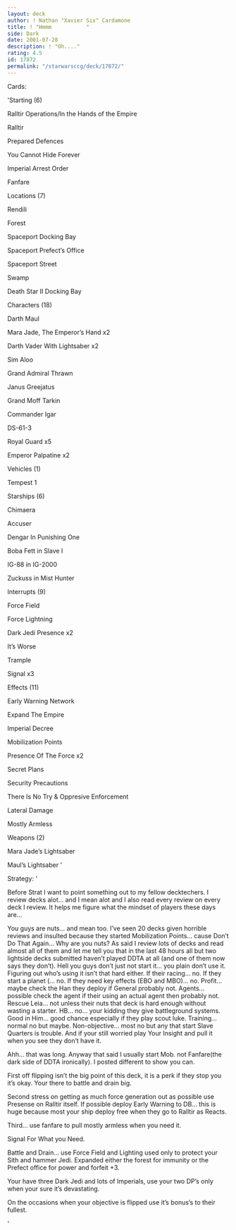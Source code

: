 ```yaml
---
layout: deck
author: ! Nathan "Xavier Six" Cardamone
title: ! "Hmmm           "
side: Dark
date: 2001-07-28
description: ! "Oh...."
rating: 4.5
id: 17872
permalink: "/starwarsccg/deck/17872/"
---
```

Cards: 

'Starting (6)


Ralltir Operations/In the Hands of the Empire

Ralltir

Prepared Defences

You Cannot Hide Forever

Imperial Arrest Order

Fanfare



Locations (7)


Rendili 

Forest 

Spaceport Docking Bay 

Spaceport Prefect’s Office 

Spaceport Street 

Swamp 

Death Star II Docking Bay 


Characters (18)

Darth Maul 

Mara Jade, The Emperor’s Hand  x2

Darth Vader With Lightsaber  x2

Sim Aloo 

Grand Admiral Thrawn 

Janus Greejatus 

Grand Moff Tarkin 

Commander Igar 

DS-61-3 

Royal Guard  x5

Emperor Palpatine  x2


Vehicles (1)

Tempest 1 


Starships (6)

Chimaera 

Accuser 

Dengar In Punishing One 

Boba Fett in Slave I 

IG-88 in IG-2000 

Zuckuss in Mist Hunter 


Interrupts (9)

Force Field 

Force Lightning 

Dark Jedi Presence x2  

It’s Worse 

Trample 

Signal x3


Effects (11)

Early Warning Network 

Expand The Empire  

Imperial Decree 

Mobilization Points 

Presence Of The Force  x2

Secret Plans 

Security Precautions 

There Is No Try & Oppresive Enforcement 

Lateral Damage 

Mostly Armless


Weapons (2)

Mara Jade’s Lightsaber 

Maul’s Lightsaber '

Strategy: '

Before Strat I want to point something out to my fellow decktechers. I review decks alot... and I mean alot and I also read every review on every deck I review. It helps me figure what the mindset of players these days are...

You guys are nuts... and mean too. I’ve seen 20 decks given horrible reviews and insulted because they started Mobilization Points... cause Don’t Do That Again... Why are you nuts? As said I review lots of decks and read almost all of them and let me tell you that in the last 48 hours all but two lightside decks submitted haven’t played DDTA at all (and one of them now says they don’t). Hell you guys don’t just not start it... you plain don’t use it. Figuring out who’s using it isn’t that hard either. If their racing... no. If they start a planet (... no. If they need key effects (EBO and MBO)... no. Profit... maybe check the Han they deploy if General probably not. Agents... possible check the agent if their using an actual agent then probably not. Rescue Leia... not unless their nuts that deck is hard enough without wasting a starter. HB... no... your kidding they give battleground systems. Good in Him... good chance especially if they play scout luke. Training... normal no but maybe. Non-objective... most no but any that start Slave Quarters is trouble. And if your still worried play Your Insight and pull it when you see they don’t have it.


Ahh... that was long. Anyway that said I usually start Mob. not Fanfare(the dark side of DDTA ironically). I posted different to show you can. 


First off flipping isn’t the big point of this deck, it is a perk if they stop you it’s okay. Your there to battle and drain big. 


Second stress on getting as much force generation out as possible use Presense on Ralltir itself. If possible deploy Early Warning to DB... this is huge because most your ship deploy free when they go to Ralltir as Reacts. 


Third... use fanfare to pull mostly armless when you need it.


Signal For What you Need.


Battle and Drain... use Force Field and Lighting used only to protect your Sith and hammer Jedi. Expanded either the forest for immunity or the Prefect office for power and forfeit +3.


Your have three Dark Jedi and lots of Imperials, use your two DP’s only when your sure it’s devastating. 


On the occasions when your objective is flipped use it’s bonus’s to their fullest. 



'

